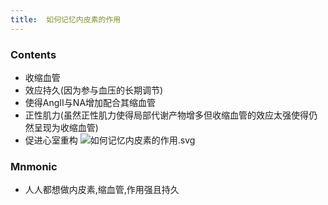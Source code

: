 ```yaml
---
title:  如何记忆内皮素的作用
--- 
```


### Contents
- 收缩血管
- 效应持久(因为参与血压的长期调节)
- 使得AngⅡ与NA增加配合其缩血管
- 正性肌力(虽然正性肌力使得局部代谢产物增多但收缩血管的效应太强使得仍然呈现为收缩血管)
- 促进心室重构
![如何记忆内皮素的作用.svg](/note-images/如何记忆内皮素的作用.svg)


### Mnmonic
- 人人都想做内皮素,缩血管,作用强且持久
